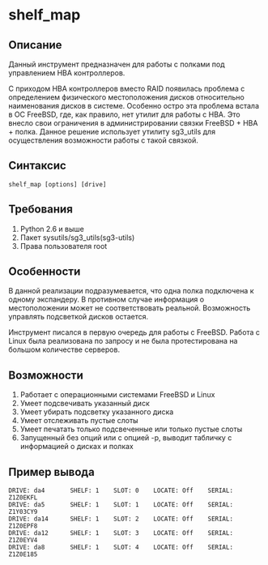 shelf_map
=========

Описание
--------
Данный инструмент предназначен для работы с полками под управлением HBA контроллеров.

С приходом HBA контроллеров вместо RAID появилась проблема с определением 
физического местоположения дисков относительно наименования дисков в системе. 
Особенно остро эта проблема встала в ОС FreeBSD, где, как правило, нет утилит для работы с HBA.
Это внесло свои ограничения в администрировании связки FreeBSD + HBA + полка.
Данное решение использует утилиту sg3_utils для осуществления возможности работы с такой связкой.

Синтаксис
--------
    shelf_map [options] [drive]

Требования
--------
1. Python 2.6 и выше
2. Пакет sysutils/sg3_utils(sg3-utils)
3. Права пользователя root

Особенности
-------
В данной реализации подразумевается, что одна полка подключена к одному экспандеру.
В противном случае информация о местоположении может не соответствовать реальной.
Возможность управлять подсветкой дисков остается.

Инструмент писался в первую очередь для работы с FreeBSD. Работа с Linux была реализована по запросу 
и не была протестирована на большом количестве серверов.

Возможности
-------
1. Работает с операционными системами FreeBSD и Linux
2. Умеет подсвечивать указанный диск
3. Умеет убирать подсветку указанного диска
4. Умеет отслеживать пустые слоты
5. Умеет печатать только подсвеченные или только пустые слоты
6. Запущенный без опций или с опцией -p, выводит табличку с информацией о дисках и полках

Пример вывода
-------
    DRIVE: da4       SHELF: 1    SLOT: 0    LOCATE: Off    SERIAL: Z1Z0EKFL
    DRIVE: da5       SHELF: 1    SLOT: 1    LOCATE: Off    SERIAL: Z1Y03CY9
    DRIVE: da14      SHELF: 1    SLOT: 2    LOCATE: Off    SERIAL: Z1Z0EPF8
    DRIVE: da12      SHELF: 1    SLOT: 3    LOCATE: Off    SERIAL: Z1Z0EYV4
    DRIVE: da8       SHELF: 1    SLOT: 4    LOCATE: Off    SERIAL: Z1Z0E185
